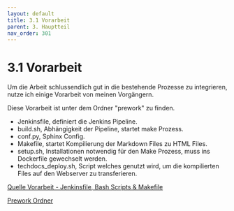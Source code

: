 ```yaml
---
layout: default
title: 3.1 Vorarbeit
parent: 3. Hauptteil
nav_order: 301
---
```


# 3.1 Vorarbeit

Um die Arbeit schlussendlich gut in die bestehende Prozesse zu integrieren, nutze ich einige Vorarbeit von meinen Vorgängern.

Diese Vorarbeit ist unter dem Ordner "prework" zu finden.

* Jenkinsfile, definiert die Jenkins Pipeline.
* build.sh, Abhängigkeit der Pipeline, startet make Prozess.
* conf.py, Sphinx Config.
* Makefile, startet Kompilierung der Markdown Files zu HTML Files.
* setup.sh, Installationen notwendig für den Make Prozess, muss ins Dockerfile gewechselt werden.
* techdocs_deploy.sh, Script welches genutzt wird, um die kompilierten Files auf den Webserver zu transferieren.

[Quelle Vorarbeit - Jenkinsfile, Bash Scripts & Makefile](../anhang/quellen.html#531-jenkinsfile-bash-scripts--makefile)

[Prework Ordner](https://github.com/Euthal02/SemArb2-DrawioToJPGPipeline/tree/main/prework)
